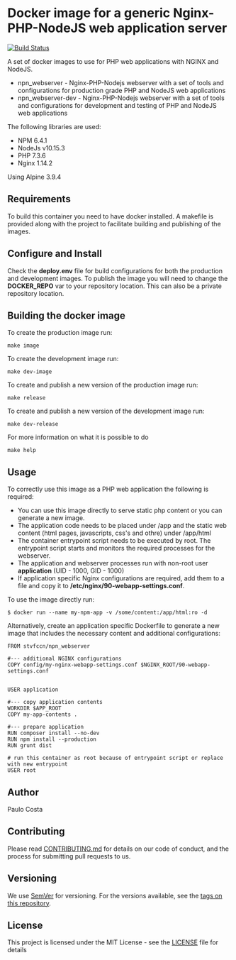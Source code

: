 # Docker image for a generic Nginx-PHP-NodeJS web application server

[![Build Status](https://dev.azure.com/pcosta-fccn/Docker%20base%20images/_apis/build/status/fccn.docker-npn-webserver)](https://dev.azure.com/pcosta-fccn/Docker%20base%20images/_build/latest?definitionId=2)

A set of docker images to use for PHP web applications with NGINX and NodeJS.

- npn_webserver - Nginx-PHP-Nodejs webserver with a set of tools and configurations for production grade PHP and NodeJS web applications
- npn_webserver-dev - Nginx-PHP-Nodejs webserver with a set of tools and configurations for development and testing of PHP and NodeJS web applications

The following libraries are used:
- NPM 6.4.1
- NodeJs v10.15.3
- PHP 7.3.6
- Nginx 1.14.2

Using Alpine 3.9.4

## Requirements

To build this container you need to have docker installed. A makefile is provided along with the project to facilitate
building and publishing of the images.

## Configure and Install

Check the **deploy.env** file for build configurations for both the production and development images. To publish the image you will
need to change the **DOCKER_REPO** var to your repository location. This can also be a private repository location.

## Building the docker image

To create the production image run:
```
make image
```

To create the development image run:
```
make dev-image
```

To create and publish a new version of the production image run:
```
make release
```

To create and publish a new version of the development image run:
```
make dev-release
```

For more information on what it is possible to do

```
make help
```

## Usage

To correctly use this image as a PHP web application the following is required:

- You can use this image directly to serve static php content or you can generate a new image.
- The application code needs to be placed under /app and the static web content (html pages, javascripts, css's and othre) under /app/html
- The container entrypoint script needs to be executed by root. The entrypoint script starts and monitors the required processes for the webserver.
- The application and webserver processes run with non-root user **application** (UID - 1000, GID - 1000)
- If application specific Nginx configurations are required, add them to a file and copy it to **/etc/nginx/90-webapp-settings.conf**.

To use the image directly run:

```
$ docker run --name my-npm-app -v /some/content:/app/html:ro -d

```

Alternatively, create an application specific Dockerfile to generate a new image that includes the necessary content and additional configurations:

```
FROM stvfccn/npn_webserver

#--- additional NGINX configurations
COPY config/my-nginx-webapp-settings.conf $NGINX_ROOT/90-webapp-settings.conf


USER application

#--- copy application contents
WORKDIR $APP_ROOT
COPY my-app-contents .

#--- prepare application
RUN composer install --no-dev
RUN npm install --production
RUN grunt dist

# run this container as root because of entrypoint script or replace with new entrypoint
USER root

```

## Author

Paulo Costa

## Contributing

Please read [CONTRIBUTING.md](CONTRIBUTING.md) for details on our code of conduct, and the process for submitting pull requests to us.

## Versioning

We use [SemVer](http://semver.org/) for versioning. For the versions available, see the [tags on this repository](https://github.com/fccn/docker-npn-webapp-base/tags).

## License

This project is licensed under the MIT License - see the [LICENSE](LICENSE) file for details
